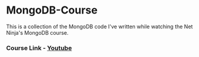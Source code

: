 # MongoDB-Course
This is a collection of the MongoDB code I've written while watching the Net Ninja's MongoDB course.
### Course Link - <a href="https://youtube.com/playlist?list=PL4cUxeGkcC9h77dJ-QJlwGlZlTd4ecZOA">Youtube</a>
